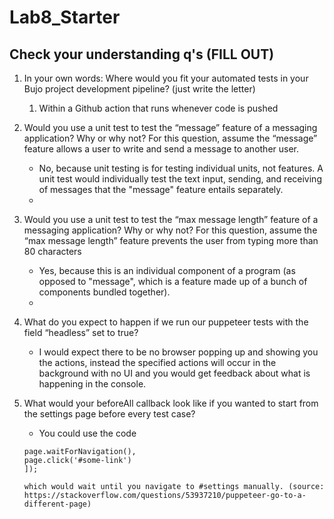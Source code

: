 # Lab8_Starter

## Check your understanding q's (FILL OUT)
1. In your own words: Where would you fit your automated tests in your Bujo project development pipeline? (just write the letter)
    1. Within a Github action that runs whenever code is pushed
   
2. Would you use a unit test to test the “message” feature of a messaging application? Why or why not? For this question, assume the “message” feature allows a user to write and send a message to another user.
    - No, because unit testing is for testing individual units, not features. A unit test would individually test the text input, sending, and receiving of messages that the "message" feature entails separately.
    - 
3. Would you use a unit test to test the “max message length” feature of a messaging application? Why or why not? For this question, assume the “max message length” feature prevents the user from typing more than 80 characters
    - Yes, because this is an individual component of a program (as opposed to "message", which is a feature made up of a bunch of components bundled together).
    - 
4. What do you expect to happen if we run our puppeteer tests with the field “headless” set to true?
    - I would expect there to be no browser popping up and showing you the actions, instead the specified actions will occur in the background with no UI and you would get feedback about what is happening in the console.

5. What would your beforeAll callback look like if you wanted to start from the settings page before every test case?
    - You could use the code 
    ```await Promise.all([
    page.waitForNavigation(),
    page.click('#some-link')
    ]);

    which would wait until you navigate to #settings manually. (source: https://stackoverflow.com/questions/53937210/puppeteer-go-to-a-different-page)

